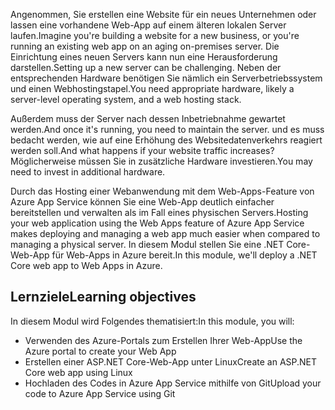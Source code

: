 <span data-ttu-id="1e5b3-101">Angenommen, Sie erstellen eine Website für ein neues Unternehmen oder lassen eine vorhandene Web-App auf einem älteren lokalen Server laufen.</span><span class="sxs-lookup"><span data-stu-id="1e5b3-101">Imagine you're building a website for a new business, or you're running an existing web app on an aging on-premises server.</span></span> <span data-ttu-id="1e5b3-102">Die Einrichtung eines neuen Servers kann nun eine Herausforderung darstellen.</span><span class="sxs-lookup"><span data-stu-id="1e5b3-102">Setting up a new server can be challenging.</span></span> <span data-ttu-id="1e5b3-103">Neben der entsprechenden Hardware benötigen Sie nämlich ein Serverbetriebssystem und einen Webhostingstapel.</span><span class="sxs-lookup"><span data-stu-id="1e5b3-103">You need appropriate hardware, likely a server-level operating system, and a web hosting stack.</span></span>

<span data-ttu-id="1e5b3-104">Außerdem muss der Server nach dessen Inbetriebnahme gewartet werden.</span><span class="sxs-lookup"><span data-stu-id="1e5b3-104">And once it's running, you need to maintain the server.</span></span> <span data-ttu-id="1e5b3-105">und es muss bedacht werden, wie auf eine Erhöhung des Websitedatenverkehrs reagiert werden soll.</span><span class="sxs-lookup"><span data-stu-id="1e5b3-105">And what happens if your website traffic increases?</span></span> <span data-ttu-id="1e5b3-106">Möglicherweise müssen Sie in zusätzliche Hardware investieren.</span><span class="sxs-lookup"><span data-stu-id="1e5b3-106">You may need to invest in additional hardware.</span></span>

<span data-ttu-id="1e5b3-107">Durch das Hosting einer Webanwendung mit dem Web-Apps-Feature von Azure App Service können Sie eine Web-App deutlich einfacher bereitstellen und verwalten als im Fall eines physischen Servers.</span><span class="sxs-lookup"><span data-stu-id="1e5b3-107">Hosting your web application using the Web Apps feature of Azure App Service makes deploying and managing a web app much easier when compared to managing a physical server.</span></span> <span data-ttu-id="1e5b3-108">In diesem Modul stellen Sie eine .NET Core-Web-App für Web-Apps in Azure bereit.</span><span class="sxs-lookup"><span data-stu-id="1e5b3-108">In this module, we'll deploy a .NET Core web app to Web Apps in Azure.</span></span>

## <a name="learning-objectives"></a><span data-ttu-id="1e5b3-109">Lernziele</span><span class="sxs-lookup"><span data-stu-id="1e5b3-109">Learning objectives</span></span>

<span data-ttu-id="1e5b3-110">In diesem Modul wird Folgendes thematisiert:</span><span class="sxs-lookup"><span data-stu-id="1e5b3-110">In this module, you will:</span></span>

- <span data-ttu-id="1e5b3-111">Verwenden des Azure-Portals zum Erstellen Ihrer Web-App</span><span class="sxs-lookup"><span data-stu-id="1e5b3-111">Use the Azure portal to create your Web App</span></span>
- <span data-ttu-id="1e5b3-112">Erstellen einer ASP.NET Core-Web-App unter Linux</span><span class="sxs-lookup"><span data-stu-id="1e5b3-112">Create an ASP.NET Core web app using Linux</span></span>
- <span data-ttu-id="1e5b3-113">Hochladen des Codes in Azure App Service mithilfe von Git</span><span class="sxs-lookup"><span data-stu-id="1e5b3-113">Upload your code to Azure App Service using Git</span></span>
